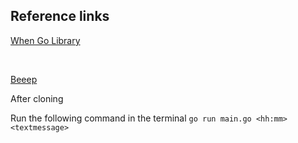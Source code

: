 ## Reference links

[When Go Library](https://github.com/olebedev/when/blob/master/when.go)

<br/>

[Beeep](https://github.com/gen2brain/beeep)


After cloning

Run the following command in the terminal `go run main.go <hh:mm> <textmessage>`